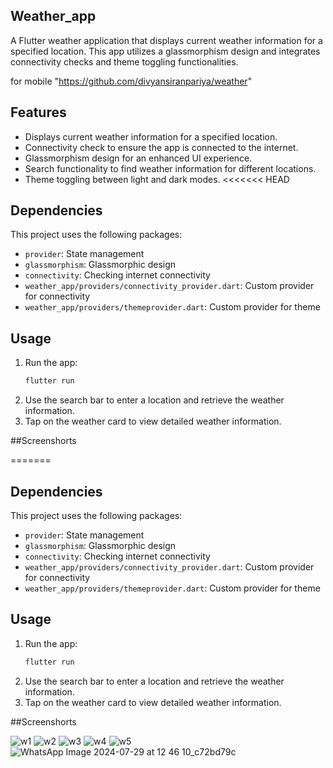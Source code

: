 ## Weather_app

A Flutter weather application that displays current weather information for a specified location. This app utilizes a glassmorphism design and integrates connectivity checks and theme toggling functionalities.

  for mobile
   "https://github.com/divyansiranpariya/weather"

## Features

- Displays current weather information for a specified location.
- Connectivity check to ensure the app is connected to the internet.
- Glassmorphism design for an enhanced UI experience.
- Search functionality to find weather information for different locations.
- Theme toggling between light and dark modes.
<<<<<<< HEAD


## Dependencies

This project uses the following packages:

- `provider`: State management
- `glassmorphism`: Glassmorphic design
- `connectivity`: Checking internet connectivity
- `weather_app/providers/connectivity_provider.dart`: Custom provider for connectivity
- `weather_app/providers/themeprovider.dart`: Custom provider for theme

## Usage

1. Run the app:
    ```bash
    flutter run
    ```
2. Use the search bar to enter a location and retrieve the weather information.
3. Tap on the weather card to view detailed weather information.


##Screenshorts


=======


## Dependencies

This project uses the following packages:

- `provider`: State management
- `glassmorphism`: Glassmorphic design
- `connectivity`: Checking internet connectivity
- `weather_app/providers/connectivity_provider.dart`: Custom provider for connectivity
- `weather_app/providers/themeprovider.dart`: Custom provider for theme

## Usage

1. Run the app:
    ```bash
    flutter run
    ```
2. Use the search bar to enter a location and retrieve the weather information.
3. Tap on the weather card to view detailed weather information.


##Screenshorts

![w1](https://github.com/user-attachments/assets/bcd5d0c4-04ea-4369-bfcf-5c41cc0cf63f)
![w2](https://github.com/user-attachments/assets/7cbca4ef-eac6-4654-a4ee-61a2ce486964)
![w3](https://github.com/user-attachments/assets/80aedd55-fb81-4553-bad1-411b9757bc70)
![w4](https://github.com/user-attachments/assets/77881143-f314-410a-a851-4eeb8b182413)
![w5](https://github.com/user-attachments/assets/ce9f1b98-5e98-43e7-92e3-785b5d747304) ![WhatsApp Image 2024-07-29 at 12 46 10_c72bd79c](https://github.com/user-attachments/assets/f5901766-1288-4a97-b08a-02bd9bd5ebdd)

